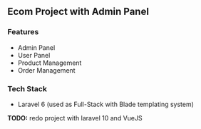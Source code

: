 ## Ecom Project with Admin Panel

### Features
- Admin Panel
- User Panel
- Product Management
- Order Management
  
### Tech Stack
- Laravel 6 (used as Full-Stack with Blade templating system)
  
**TODO:** redo project with laravel 10 and VueJS
